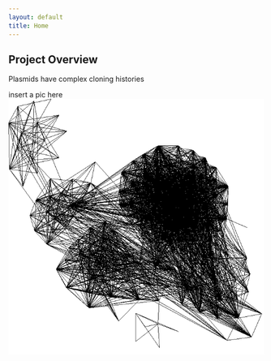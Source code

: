 ```yaml
---
layout: default
title: Home
---
```


## Project Overview

Plasmids have complex cloning histories

insert a pic here ![test_image](images/Picture2.png)


